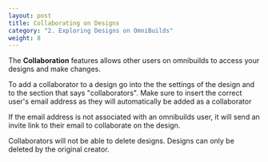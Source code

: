 ```yaml
---
layout: post
title: Collaborating on Designs
category: "2. Exploring Designs on OmniBuilds"
weight: 8
---
```


The **Collaboration** features allows other users on omnibuilds to access your designs and make changes. 

To add a collaborator to a design go into the the settings of the design and to the section that says "collaborators". Make sure to insert the correct user's email address as they will automatically be added as a collaborator

If the email address is not associated with an omnibuilds user, it will send an invite link to their email to collaborate on the design.

Collaborators will not be able to delete designs. Designs can only be deleted by the original creator.